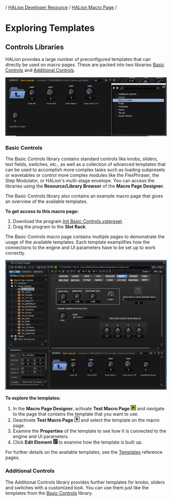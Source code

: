 / [HALion Developer Resource](../../HALion-Developer-Resource.md) / [HALion Macro Page](./HALion-Macro-Page.md) /

# Exploring Templates

## Controls Libraries

HALion provides a large number of preconfigured templates that can directly be used on macro pages. These are packed into two libraries [Basic Controls](#basic-controls) and [Additional Controls](#additional-controls).

![Library Location Basic Controls](../images/LibraryLocationsBasic.PNG)

### Basic Controls

The Basic Controls library contains standard controls like knobs, sliders, text fields, switches, etc., as well as a collection of advanced templates that can be used to accomplish more complex tasks such as loading subpresets or wavetables or control more complex modules like the FlexPhraser, the Step Modulator, or HALion's multi-stage envelope. You can access the libraries using the **Resource/Library Browser** of the **Macro Page Designer**.

The Basic Controls library also contains an example macro page that gives an overview of the available templates.

**To get access to this macro page:**

1. Download the program [Init Basic Controls.vstpreset](../vstpresets/Init%20Basic%20Controls.vstpreset).
1. Drag the program to the **Slot Rack**.

The Basic Controls macro page contains multiple pages to demonstrate the usage of the available templates. Each template examplifies how the connections to the engine and UI parameters have to be set up to work correctly.

![Basic Controls Macro Page](../images/BasicControlsMacroPage.PNG)

**To explore the templates:**

1. In the **Macro Page Designer**, activate **Test Macro Page** ![Test Macro Page](../images/TestMacroPage-On.PNG) and navigate to the page that contains the template that you want to use.
1. Deactivate **Test Macro Page** ![Test Macro Page](../images/TestMacroPage-Off.PNG) and select the template on the macro page.
1. Examine the **Properties** of the template to see how it is connected to the engine and UI parameters.
1. Click **Edit Element** ![Edit Element](../images/EditElement.PNG) to examine how the template is built up.

For further details on the available templates, see the [Templates](./Templates.md) reference pages. 

### Additional Controls

The Additional Controls library provides further templates for knobs, sliders and switches with a customized look. You can use them just like the templates from the [Basic Controls](#basic-controls) library.